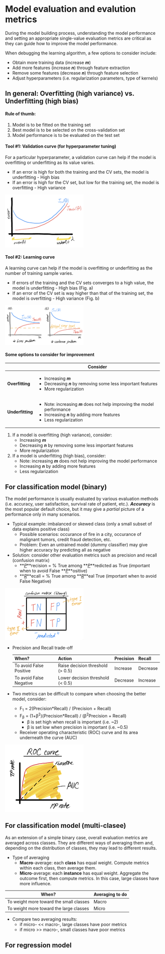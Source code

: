 # Model evaluation and evalution metrics

During the model building process, understanding the model performance and setting an appropriate single-value evaluation metrics are critical as they can guide how to improve the model performance.

When debugging the learning algorithm, a few options to consider include:

* Obtain more training data (increase **_m_**)
* Add more features (increase **_n_**) through feature extraction
* Remove some features (decrease **_n_**) through feature selection
* Adjust hyperparameters (i.e. regularization parameters, type of kernels)

## In general: Overfitting (high variance) vs. Underfitting (high bias)

#### Rule of thumb: 

1. Model is to be fitted on the training set
2. Best model is to be selected on the cross-validation set
3. Model performance is to be evaluated on the test set

#### Tool #1: Validation curve (for hyperparameter tuning)

For a particular hyperparameter, a validation curve can help if the model is overfitting or underfitting as its value varies.

* If an error is high for both the training and the CV sets, the model is underfitting - High bias
* If an error is high for the CV set, but low for the training set, the model is overfitting - High variance

<img src="images/validation_curve.png" style="zoom:25%"/>

#### Tool #2: Learning curve

A learning curve can help if the model is overfitting or underfitting as the number of training sample varies.

- If errors of the training and the CV sets converges to a high value, the model is underfitting - High bias (Fig. a)
- If an error of the CV set is way higher than that of the training set, the model is overfitting - High variance (Fig. b)

<img src="images/learning_curve.png" style="zoom:25%"/>

#### Some options to consider for improvement

|                  | Consider                                                     |
| ---------------- | ------------------------------------------------------------ |
| **Overfitting**  | <ul><li>Increasing **_m_**</li><li>Decreasing **_n_** by removing some less important features</li><li>More regularization</li></ul> |
| **Underfitting** | <ul><li>Note: increasing **_m_** does not help improving the model performance</li><li>Increasing **_n_** by adding more features</li><li>Less regularization</li></ul> |

1. If a model is overfitting (high variance), consider:
   * Increasing **_m_**
   * Decreasing **_n_** by removing some less important features
   * More regularization
2. If a model is underfitting (high bias), consider:
   * Note: increasing **_m_** does not help improving the model performance
   * Increasing **_n_** by adding more features
   * Less regularization

## For classification model (binary)

The model performance is usually evaluated by various evaluation methods (i.e. accuracy, user satisfaction, survival rate of patient, etc.). **_Accuracy_** is the most popular default choice, but it may give a _partial_ picture of a performance only in many scenarios.

* Typical example: imbalanced or skewed class (only a small subset of data explains positive class)
  * Possible scenarios: occurance of fire in a city, occurance of malignant tumors, credit fraud detection, etc.
  * Problem: Even an untrained model (dummy classifier) may give higher accuracy by predicting all as negative 
* Solution: consider other evaluation metrics such as precision and recall (confusion matrix)
  * **_<u>P</u>_**recision = % True among **_<u>P</u>_**redicted as True (important when to avoid False **_<u>P</u>_**ositive)
  * **_<u>R</u>_**ecall = % True among **_<u>R</u>_**eal True (important when to avoid False Negative)

<img src="images/confusion_matrix.png" style="zoom:25%"/>

* Precision and Recall trade-off

  | When?                   | Action                           | Precision | Recall   |
  | ----------------------- | -------------------------------- | --------- | -------- |
  | To avoid False Positive | Raise decision threshold (> 0.5) | Increase  | Decrease |
  | To avoid False Negative | Lower decision threshold (< 0.5) | Decrease  | Increase |

* Two metrics can be difficult to compare when choosing the better model, consider:
  * F<sub>1</sub>  = 2(Precision*Recall) / (Precision + Recall)
  * F<sub>&beta;</sub>  = (1+&beta;<sup>2</sup>)(Precision*Recall) / (&beta;<sup>2</sup>Precision + Recall) 
    * &beta; is set high when recall is important (i.e. ~2)
    * &beta; is set low when precision is important (i.e. ~0.5)
  * Receiver operating characteristic (ROC) curve and its area underneath the curve (AUC)

<img src="images/ROC_curve.png" style="zoom:25%"/>

## For classification model (multi-clasee)

As an extension of a simple binary case, overall evaluation metrics are averaged across classes. They are different ways of averaging them and, depending on the distribution of classes, they may lead to different results.

* Type of averaging
  * **Macro**-average: each **class** has equal weight. Compute metrics within each class, then average them.
  * **Micro**-average: each **instance** has equal weight. Aggregate the outcome first, then compute metrics. In this case, large classes have more influence.

| When?                                   | Averaging to do |
| --------------------------------------- | --------------- |
| To weight more toward the small classes | Macro           |
| To weight more toward the large classes | Micro           |

* Compare two averaging results:
  * if micro- << macro-, large classes have poor metrics
  * if micro >> macro-, small classes have poor metrics

## For regression model



